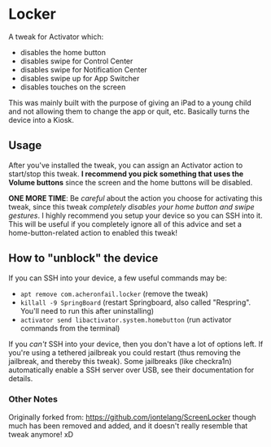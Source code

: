 # Locker

A tweak for Activator which:

* disables the home button
* disables swipe for Control Center
* disables swipe for Notification Center
* disables swipe up for App Switcher
* disables touches on the screen

This was mainly built with the purpose of giving an iPad to a young child and not allowing them to change the app or quit, etc. Basically turns the device into a Kiosk.

## Usage

After you've installed the tweak, you can assign an Activator action to start/stop this tweak. **I recommend you pick something that uses the Volume buttons** since the screen and the home buttons will be disabled.

**ONE MORE TIME**: Be _careful_ about the action you choose for activating this tweak, since this tweak _completely disables your home button and swipe gestures_. I highly recommend you setup your device so you can SSH into it. This will be useful if you completely ignore all of this advice and set a home-button-related action to enabled this tweak!

## How to "unblock" the device

If you can SSH into your device, a few useful commands may be:

* `apt remove com.acheronfail.locker` (remove the tweak)
* `killall -9 SpringBoard` (restart Springboard, also called "Respring". You'll need to run this after uninstalling)
* `activator send libactivator.system.homebutton` (run activator commands from the terminal)

If you _can't_ SSH into your device, then you don't have a lot of options left. If you're using a tethered jailbreak you could restart (thus removing the jailbreak, and thereby this tweak).
Some jailbreaks (like checkra1n) automatically enable a SSH server over USB, see their documentation for details.

### Other Notes

Originally forked from: https://github.com/jontelang/ScreenLocker though much has been removed and added, and it doesn't really resemble that tweak anymore! xD
